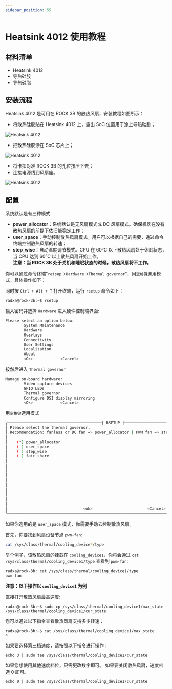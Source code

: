 ```yaml
---
sidebar_position: 55
---
```


# Heatsink 4012 使用教程

## 材料清单

- Heatsink 4012
- 导热硅胶
- 导热硅脂

## 安装流程

Heatsink 4012 是可用在 ROCK 3B 的散热风扇，安装教程如图所示：

- 将散热硅胶贴在 Heatsink 4012 上，露出 SoC 位置用于涂上导热硅脂；

![Heatsink 4012](/img/rock5b/heatsink4012-use-1.webp)

- 把散热硅胶涂在 SoC 芯片上；

![Heatsink 4012](/img/rock5b/heatsink4012-use-2.webp)

- 将卡扣对准 ROCK 3B 的孔位按压下去；
- 连接电源线到风扇座。

![Heatsink 4012](/img/rock3/3b/rock_3b_with_heatsink.webp)

## 配置

系统默认是有三种模式

- **power_allocator**：系统默认是无风扇模式或 DC 风扇模式。确保机器在没有散热风扇的前提下依旧能稳定工作；
- **user_space**：手动控制散热风扇模式。用户可以根据自己的需要，通过命令终端控制散热风扇的转速；
- **step_wise**：自动温度调节模式。CPU 在 60℃ 以下散热风扇处于休眠状态，当 CPU 达到 60℃ 以上散热风扇开始工作。  
  **注意：当 ROCK 3B 处于关机和睡眠状态的时候，散热风扇将不工作。**

你可以通过命令终端"`retsup`->`Hardware`->`Thermal governor`"，用`空格键`选用模式，具体操作如下：

同时按 `Ctrl + Alt + T` 打开终端，运行 `rsetup` 命令如下：

```bash
radxa@rock-3b:~$ rsetup
```

输入密码并选择 `Hardware` 进入硬件控制端界面:

```bash
Please select an option below:
        System Maintenance
        Hardware
        Overlays
        Connectivity
        User Settings
        Localization
        About
        <Ok>            <Cancel>
```

按然后进入 `Thermal governor`

```bash
Manage on-board hardware:
        Video capture devices
        GPIO LEDs
        Thermal governor
        Configure DSI display mirroring
        <Ok>            <Cancel>
```

用`空格键`选用模式

```bash
┌─────────────────────────────────────────┤ RSETUP ├───────────────────────────────────────────────┐
│ Please select the thermal governor.                                                              │
│ Recommendation: fanless or DC fan => power_allocator | PWM fan => step_wise                      │
│                                                                                                  │
│    (*) power_allocator                                                                           │
│    ( ) user_space                                                                                │
│    ( ) step_wise                                                                                 │
│    ( ) fair_share                                                                                │
│                                                                                                  │
│                                                                                                  │
│                                                                                                  │
│                                                                                                  │
│                                                                                                  │
│                                                                                                  │
│                                                                                                  │
│                                                                                                  │
│                                                                                                  │
│                                                                                                  │
│                                 <ok>                        <Cancel>                             │
└──────────────────────────────────────────────────────────────────────────────────────────────────│
```

如果你选用的是 `user_space` 模式，你需要手动去控制散热风扇。

首先，你要找到风扇设备节点 `pwm-fan`:

```bash
cat /sys/class/thermal/cooling_device*/type
```

举个例子，该散热风扇的挂载在 `cooling_device1`，你将会通过 `cat /sys/class/thermal/cooling_device1/type` 查看到 `pwm-fan`:

```bash
radxa@rock-3b: cat /sys/class/thermal/cooling_device1/type
pwm-fan
```

**注意：以下操作以 `cooling_device1` 为例**

直接打开散热风扇最高速度:

```
radxa@rock-3b:~$ sudo cp /sys/class/thermal/cooling_device1/max_state /sys/class/thermal/cooling_device1/cur_state
```

您可以通过以下指令查看散热风扇支持多少转速：

```
radxa@rock-3b:~$ cat /sys/class/thermal/cooling_device1/max_state
4
```

如果要选择第三档速度，请按照以下指令进行操作：

```
echo 3 | sudo tee /sys/class/thermal/cooling_device1/cur_state
```

如果您想使用其他速度档位，只需更改数字即可。 如果要关闭散热风扇，速度档选 0 即可。

```
echo 0 | sudo tee /sys/class/thermal/cooling_device1/cur_state
```

